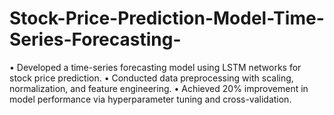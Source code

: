 # Stock-Price-Prediction-Model-Time-Series-Forecasting-
• Developed a time-series forecasting model using LSTM networks for stock price prediction.  • Conducted data preprocessing with scaling, normalization, and feature engineering.  • Achieved 20% improvement in model performance via hyperparameter tuning and cross-validation. 
